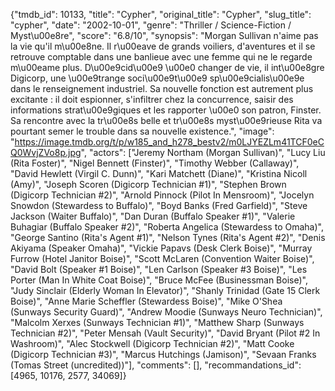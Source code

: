 {"tmdb_id": 10133, "title": "Cypher", "original_title": "Cypher", "slug_title": "cypher", "date": "2002-10-01", "genre": "Thriller / Science-Fiction / Myst\u00e8re", "score": "6.8/10", "synopsis": "Morgan Sullivan n'aime pas la vie qu'il m\u00e8ne. Il r\u00eave de grands voiliers, d'aventures et il se retrouve comptable dans une banlieue avec une femme qui ne le regarde m\u00eame plus. D\u00e9cid\u00e9 \u00e0 changer de vie, il int\u00e8gre Digicorp, une \u00e9trange soci\u00e9t\u00e9 sp\u00e9cialis\u00e9e dans le renseignement industriel. Sa nouvelle fonction est autrement plus excitante : il doit espionner, s'infiltrer chez la concurrence, saisir des informations strat\u00e9giques et les rapporter \u00e0 son patron, Finster. Sa rencontre avec la tr\u00e8s belle et tr\u00e8s myst\u00e9rieuse Rita va pourtant semer le trouble dans sa nouvelle existence.", "image": "https://image.tmdb.org/t/p/w185_and_h278_bestv2/m0LJYEZLm41TCF0eCQ0WvjZVo8p.jpg", "actors": ["Jeremy Northam (Morgan Sullivan)", "Lucy Liu (Rita Foster)", "Nigel Bennett (Finster)", "Timothy Webber (Callaway)", "David Hewlett (Virgil C. Dunn)", "Kari Matchett (Diane)", "Kristina Nicoll (Amy)", "Joseph Scoren (Digicorp Technician #1)", "Stephen Brown (Digicorp Technician #2)", "Arnold Pinnock (Pilot In Mensroom)", "Jocelyn Snowdon (Stewardess to Buffalo)", "Boyd Banks (Fred Garfield)", "Steve Jackson (Waiter Buffalo)", "Dan Duran (Buffalo Speaker #1)", "Valerie Buhagiar (Buffalo Speaker #2)", "Roberta Angelica (Stewardess to Omaha)", "George Santino (Rita's Agent #1)", "Nelson Tynes (Rita's Agent #2)", "Denis Akiyama (Speaker Omaha)", "Vickie Papavs (Desk Clerk Boise)", "Murray Furrow (Hotel Janitor Boise)", "Scott McLaren (Convention Waiter Boise)", "David Bolt (Speaker #1 Boise)", "Len Carlson (Speaker #3 Boise)", "Les Porter (Man In White Coat Boise)", "Bruce McFee (Businessman Boise)", "Judy Sinclair (Elderly Woman In Elevator)", "Shanly Trinidad (Gate 15 Clerk Boise)", "Anne Marie Scheffler (Stewardess Boise)", "Mike O'Shea (Sunways Security Guard)", "Andrew Moodie (Sunways Neuro Technician)", "Malcolm Xerxes (Sunways Technician #1)", "Matthew Sharp (Sunways Technician #2)", "Peter Mensah (Vault Security)", "David Bryant (Pilot #2 In Washroom)", "Alec Stockwell (Digicorp Technician #2)", "Matt Cooke (Digicorp Technician #3)", "Marcus Hutchings (Jamison)", "Sevaan Franks (Tomas Street (uncredited))"], "comments": [], "recommandations_id": [4965, 10176, 2577, 34069]}